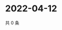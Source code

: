 # 2022-04-12

共 0 条

<!-- BEGIN WEIBO -->
<!-- 最后更新时间 Tue Apr 12 2022 23:17:08 GMT+0800 (China Standard Time) -->

<!-- END WEIBO -->
